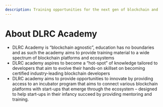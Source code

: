 ```yaml
---
description: Training opportunities for the next gen of blockchain and Web 3.0 developers.
---
```


# About DLRC Academy

* DLRC Academy is “blockchain agnostic”, education has no boundaries and as such the academy aims to provide training material to a wide spectrum of blockchain platforms and ecosystems
* DLRC academy aspires to become a “hot-spot” of knowledge tailored to developers that aim to evolve their hands-on skillset on becoming certified industry-leading blockchain developers
* DLRC academy aims to provide opportunities to innovate by providing access to an incubator program that aims to connect various blockchain platforms with start-ups that emerge through the ecosystem – designed to help start-ups in their infancy succeed by providing mentoring and training.

